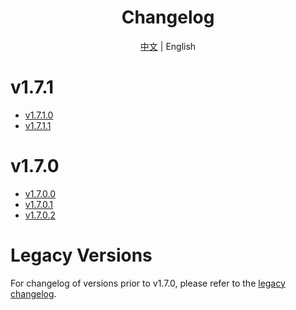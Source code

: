 <h1 align="center">Changelog</h1>

<div align="center">

[中文](ChangeLog.md) | English

</div>

# v1.7.1

- [v1.7.1.0](Changelog/en/v1.7.1.0.md)
- [v1.7.1.1](Changelog/en/v1.7.1.1.md)

# v1.7.0

- [v1.7.0.0](Changelog/en/v1.7.0.0.md)
- [v1.7.0.1](Changelog/en/v1.7.0.1.md)
- [v1.7.0.2](Changelog/en/v1.7.0.2.md)

# Legacy Versions
For changelog of versions prior to v1.7.0, please refer to the [legacy changelog](Changelog/en/legacy-changelog.md).